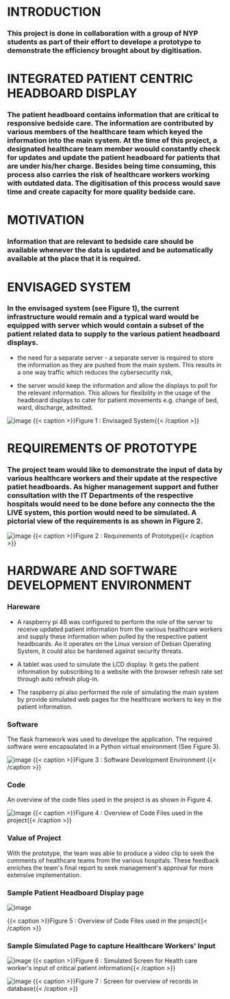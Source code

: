 # INTRODUCTION

### This project is done in collaboration with a group of NYP students as part of their effort to develope a prototype to demonstrate the efficiency brought about by digitisation.

# INTEGRATED PATIENT CENTRIC HEADBOARD DISPLAY

### The patient headboard contains information that are critical to responsive bedside care.  The information are contributed by various members of the healthcare team which keyed the information into the main system.  At the time of this project, a designated healthcare team member woould constantly check for updates and update the patient headboard for patients that are under his/her charge.  Besides being time consuming, this process also carries the risk of healthcare workers working with outdated data.  The digitisation of this process would save time and create capacity for more quality bedside care.

# MOTIVATION

### Information that are relevant to bedside care should be available whenever the data is updated and be automatically available at the place that it is required.

# ENVISAGED SYSTEM

### In the envisaged system (see Figure 1), the current infrastructure would remain and a typical ward would be equipped with server which would contain a subset of the patient related data to supply to the various patient headboard displays.

- the need for a separate server - a separate server is required to store the information as they are pushed from the main system.  This results in a one way traffic which reduces the cybersecurity risk,

- the server would keep the information and allow the displays to poll for the relevant information. This allows for flexibility in the usage of the headboard displays to cater for patient movements e.g. change of bed, ward, discharge, admitted. 

![image](https://user-images.githubusercontent.com/4100494/118666290-a2d37580-b825-11eb-836b-5feb54da50b5.png)
{{< caption >}}Figure 1 : Envisaged System{{< /caption >}}

#  REQUIREMENTS OF PROTOTYPE

### The project team would like to demonstrate the input of data by various healthcare workers and their update at the respective patiet headboards.  As higher management support and futher consultation with the IT Departments of the respective hospitals would need to be done before any connecto the the LIVE system, this portion would need to be simulated.  A pictorial view of the requirements is as shown in Figure 2. 

![image](https://user-images.githubusercontent.com/4100494/118668519-89332d80-b827-11eb-861d-b51f7c4f315d.png)
{{< caption >}}Figure 2 : Requirements of Prototype{{< /caption >}}

# HARDWARE AND SOFTWARE DEVELOPMENT ENVIRONMENT

### Hareware

- A raspberry pi 4B was configured to perform the role of the server to receive updated patient information from the various healthcare workers and supply these information when pulled by the respective patient headboards.  As it operates on the Linux version of Debian Operating System, it could also be hardened against security threats.

- A tablet was used to simulate the LCD display.  It gets the patient information by subscribing to a website with the browser refresh rate set through auto refresh plug-in.

- The raspberry pi also performed the role of simulating the main system by provide simulated web pages for the healthcare workers to key in the patient information. 

### Software

The flask framework was used to develope the application.  The required software were encapsulated in a Python virtual environment (See Figure 3). 

![image](https://user-images.githubusercontent.com/4100494/118671405-052e7500-b82a-11eb-99ae-4b1c584690a6.png)
{{< caption >}}Figure 3 : Software Development Environment {{< /caption >}}

### Code
An overview of the code files used in the project is as shown in Figure 4.

![image](https://user-images.githubusercontent.com/4100494/118674818-acaca700-b82c-11eb-81f2-cd7c56118234.png)
{{< caption >}}Figure 4 : Overview of Code Files used in the project{{< /caption >}}

### Value of Project
With the prototype, the team was able to produce a video clip to seek the comments of healthcare teams from the various hospitals.  These feedback enriches the team's final report to seek management's approval for more extensive implementation.

### Sample Patient Headboard Display page

![image](https://user-images.githubusercontent.com/4100494/118689116-4417f700-b839-11eb-8593-82ab0dabd511.png)

{{< caption >}}Figure 5 : Overview of Code Files used in the project{{< /caption >}}


### Sample Simulated Page to capture Healthcare Workers' Input 

![image](https://user-images.githubusercontent.com/4100494/118688901-0e730e00-b839-11eb-884a-7c47e24692f5.png)
{{< caption >}}Figure 6 : Simulated Screen for Health care worker's input of critical patient information{{< /caption >}}

![image](https://user-images.githubusercontent.com/4100494/118689387-84777500-b839-11eb-9e1b-9c656c64e265.png)
{{< caption >}}Figure 7 : Screen for overview of records in database{{< /caption >}}

